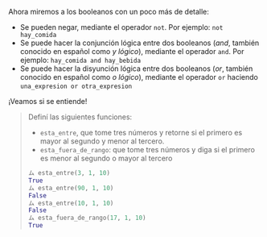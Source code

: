 Ahora miremos a los booleanos con un poco más de detalle:

* Se pueden negar, mediante el operador `not`. Por ejemplo: `not hay_comida`
* Se puede hacer la conjunción lógica entre dos booleanos (_and_, también conocido en español como _y lógico_), mediante el operador `and`. Por ejemplo: `hay_comida and hay_bebida`
* Se puede hacer la disyunción lógica entre dos booleanos (_or_, también conocido en español como _o lógico_), mediante el operador `or` haciendo `una_expresion or otra_expresion`

¡Veamos si se entiende!
> Definí las siguientes funciones:
>
> * `esta_entre`, que tome tres números y retorne si el primero es mayor al segundo y menor al tercero.
> * `esta_fuera_de_rango`: que tome tres números y diga si el primero es menor al segundo o mayor al tercero
>
> ```python
> ム esta_entre(3, 1, 10)
> True
> ム esta_entre(90, 1, 10)
> False
> ム esta_entre(10, 1, 10)
> False
> ム esta_fuera_de_rango(17, 1, 10)
> True
> ```
>
